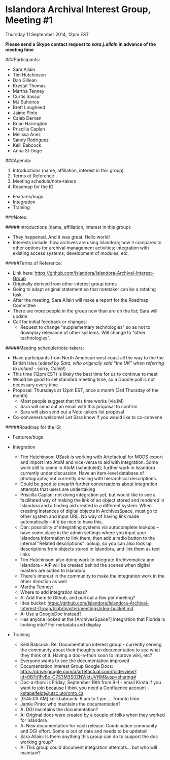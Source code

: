 # Islandora Archival Interest Group, Meeting #1
Thursday 11 September 2014, 12pm EST

**Please send a Skype contact request to *sara.j.allain* in advance of the meeting time**

###Participants:
* Sara Allain
* Tim Hutchinson
* Dan Gillean
* Krystal Thomas
* Martha Tenney
* Curtis Sassur
* MJ Suhonos
* Brett Lougheed
* Jaime Pinto
* Caleb Derven
* Brian Harrington
* Priscilla Caplan
* Melissa Anez
* Sandy Rodriguez
* Kelli Babcock
* Anna St Onge

###Agenda:
1. Introductions (name, affiliation, interest in this group)
2. Terms of Reference
3. Meeting schedule/note-takers
4. Roadmap for the IG
  * Features/bugs
  * Integration
  * Training

###Notes:

#####Introductions (name, affiliation, interest in this group):
*	They happened. And it was great. Hello world!
*	Interests include: how archives are using Islandora; how it compares to other options for archival management activities; integration with existing access systems; development of modules; etc. 

#####Terms of Reference:
*	Link here: https://github.com/Islandora/Islandora-Archival-Interest-Group
*	Originally derived from other interest group terms
*	Going to adapt original statement so that notetaker can be a rotating task
*	After the meeting, Sara Allain will make a report for the Roadmap Committee
*	There are more people in the group now than are on the list; Sara will update
*	Call for initial feedback or changes:
    *	Request to change "supplementary technologies" so as not to downplay relevance of other systems. Will change to "other technologies".

#####Meeting schedule/note-takers:
*	Have participants from North American west coast all the way to the the British Isles (_edited by Sara, who originally said "the UK" when referring to Ireland - sorry, Caleb!_)
*	This time (12pm EST) is likely the best time for us to continue to meet
*	Would be good to set standard meeting time, so a Doodle poll is not necessary every time
*	Proposal: Thursdays at 12pm EST, once a month (3rd Thursday of the month)
    *	Most people suggest that this time works (via IM)
    *	Sara will send out an email with this proposal to confirm
    *	Sara will also send out a Note-takers list proposal
*	Co-conveners welcome! Let Sara know if you would like to co-convene

#####Roadmap for the IG:
* Features/bugs
* Integration
  * Tim Hutchinson: USask is working with Artefactual for MODS export and import into AtoM and vice-versa to aid with integration. Some work still to come in AtoM (scheduled); further work in Islandora currently under discussion. Have an item-level database of photographs; not currently dealing with hierarchical descriptions.
  * Could be good to unearth further conversations about integration attempts that users are undertaking
  * Priscilla Caplan: not doing integration yet, but would like to see a facilitated way of making the link of an object stored and rendered in Islandora and a finding aid created in a different system. When creating instances of digital objects in ArchivesSpace, must go to other system and input URL. No way of having link made automatically – it'd be nice to have this. 
   * Dan: possibility of integrating systems via autocomplete lookups – have some place in the admin settings where you input your Islandora information to link them, then add a radio button to the internal "Related descriptions" lookup, so you can also look up descriptions from objects stored in Islandora, and link them as text links
  * Tim Hutchinson: also doing work to integrate Archivematica and Islandora – AIP will be created behind the scenes when digital masters are added to Islandora. 
   * There's interest in the community to make the integration work in the other direction as well
  * Martha Tenney: 
   * Where to add integration ideas?
    * A: Add them to Github, and pull out a few per meeting?
    * Idea bucket: https://github.com/Islandora/Islandora-Archival-Interest-Group/blob/master/meetings/idea-bucket.md 
    * A: Use a GoogleDoc instead? 
   * Has anyone looked at the [ArchivesSpace?] integration that Florida is looking into? For metadata and display

* Training
  * Kelli Babcock: Re: Documentation interest group - currently serving the community about their thoughts on documentation to see what they think of it. Having a doc-a-thon soon to improve wiki, etc?
   * Everyone wants to see the documentation improved
   * Documentation Interest Group Google Docs: https://drive.google.com/a/artefactual.com/folderview?id=0B7ti1FvBo-C7S3M3S0ZNWktUVHM&usp=sharing# 
   * Doc-a-thon: is Friday, September 19th from 9-1 - email Kirsta if you want to join because I think you need a Confluence account - kstapelfeldt@utsc.utoronto.ca
   * [9:45:03 AM] kelli.babcock: 9 am to 1 pm ... Toronto time.
   * Jamie Pinto: who maintains the documentation?
  * A: DGI maintains the documentation? 
  * A: Original docs were created by a couple of folks when they worked for Islandora
  * A: New documentation for each release. Combination community and DGI effort. Some is out of date and needs to be updated
   * Sara Allain: Is there anything this group can do to support the doc working group?
    * A: This group could document integration attempts… but who will maintain?
